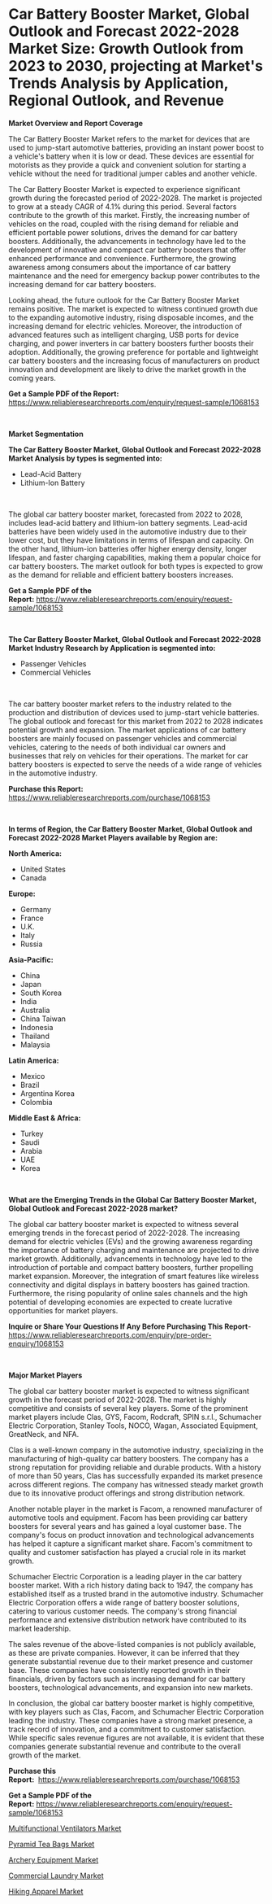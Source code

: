 <p><h1>Car Battery Booster Market, Global Outlook and Forecast 2022-2028 Market Size: Growth Outlook from 2023 to 2030, projecting at Market's Trends Analysis by Application, Regional Outlook, and Revenue</h1></p><p><strong>Market Overview and Report Coverage</strong></p>
<p><p>The Car Battery Booster Market refers to the market for devices that are used to jump-start automotive batteries, providing an instant power boost to a vehicle's battery when it is low or dead. These devices are essential for motorists as they provide a quick and convenient solution for starting a vehicle without the need for traditional jumper cables and another vehicle.</p><p>The Car Battery Booster Market is expected to experience significant growth during the forecasted period of 2022-2028. The market is projected to grow at a steady CAGR of 4.1% during this period. Several factors contribute to the growth of this market. Firstly, the increasing number of vehicles on the road, coupled with the rising demand for reliable and efficient portable power solutions, drives the demand for car battery boosters. Additionally, the advancements in technology have led to the development of innovative and compact car battery boosters that offer enhanced performance and convenience. Furthermore, the growing awareness among consumers about the importance of car battery maintenance and the need for emergency backup power contributes to the increasing demand for car battery boosters.</p><p>Looking ahead, the future outlook for the Car Battery Booster Market remains positive. The market is expected to witness continued growth due to the expanding automotive industry, rising disposable incomes, and the increasing demand for electric vehicles. Moreover, the introduction of advanced features such as intelligent charging, USB ports for device charging, and power inverters in car battery boosters further boosts their adoption. Additionally, the growing preference for portable and lightweight car battery boosters and the increasing focus of manufacturers on product innovation and development are likely to drive the market growth in the coming years.</p></p>
<p><strong>Get a Sample PDF of the Report:</strong> <a href="https://www.reliableresearchreports.com/enquiry/request-sample/1068153">https://www.reliableresearchreports.com/enquiry/request-sample/1068153</a></p>
<p>&nbsp;</p>
<p><strong>Market Segmentation</strong></p>
<p><strong>The Car Battery Booster Market, Global Outlook and Forecast 2022-2028 Market Analysis by types is segmented into:</strong></p>
<p><ul><li>Lead-Acid Battery</li><li>Lithium-Ion Battery</li></ul></p>
<p>&nbsp;</p>
<p><p>The global car battery booster market, forecasted from 2022 to 2028, includes lead-acid battery and lithium-ion battery segments. Lead-acid batteries have been widely used in the automotive industry due to their lower cost, but they have limitations in terms of lifespan and capacity. On the other hand, lithium-ion batteries offer higher energy density, longer lifespan, and faster charging capabilities, making them a popular choice for car battery boosters. The market outlook for both types is expected to grow as the demand for reliable and efficient battery boosters increases.</p></p>
<p><strong>Get a Sample PDF of the Report:</strong>&nbsp;<a href="https://www.reliableresearchreports.com/enquiry/request-sample/1068153">https://www.reliableresearchreports.com/enquiry/request-sample/1068153</a></p>
<p>&nbsp;</p>
<p><strong>The Car Battery Booster Market, Global Outlook and Forecast 2022-2028 Market Industry Research by Application is segmented into:</strong></p>
<p><ul><li>Passenger Vehicles</li><li>Commercial Vehicles</li></ul></p>
<p>&nbsp;</p>
<p><p>The car battery booster market refers to the industry related to the production and distribution of devices used to jump-start vehicle batteries. The global outlook and forecast for this market from 2022 to 2028 indicates potential growth and expansion. The market applications of car battery boosters are mainly focused on passenger vehicles and commercial vehicles, catering to the needs of both individual car owners and businesses that rely on vehicles for their operations. The market for car battery boosters is expected to serve the needs of a wide range of vehicles in the automotive industry.</p></p>
<p><strong>Purchase this Report:</strong>&nbsp; <a href="https://www.reliableresearchreports.com/purchase/1068153">https://www.reliableresearchreports.com/purchase/1068153</a></p>
<p>&nbsp;</p>
<p><strong>In terms of Region, the Car Battery Booster Market, Global Outlook and Forecast 2022-2028 Market Players available by Region are:</strong></p>
<p>
    <p> <strong> North America: </strong>
        <ul>
            <li>United States</li>
            <li>Canada</li>
        </ul>
        </p> 
    <p> <strong> Europe: </strong>
        <ul>
            <li>Germany</li>
            <li>France</li>
            <li>U.K.</li>
            <li>Italy</li>
            <li>Russia</li>
        </ul>
        </p> 
    <p> <strong> Asia-Pacific: </strong>
        <ul>
            <li>China</li>
            <li>Japan</li>
            <li>South Korea</li>
            <li>India</li>
            <li>Australia</li>
            <li>China Taiwan</li>
            <li>Indonesia</li>
            <li>Thailand</li>
            <li>Malaysia</li>
        </ul>
        </p> 
    <p> <strong> Latin America: </strong>
        <ul>
            <li>Mexico</li>
            <li>Brazil</li>
            <li>Argentina Korea</li>
            <li>Colombia</li>
        </ul>
        </p> 
    <p> <strong> Middle East & Africa: </strong>
        <ul>
            <li>Turkey</li>
            <li>Saudi</li>
            <li>Arabia</li>
            <li>UAE</li>
            <li>Korea</li>
        </ul>
    </p>
    </p>
<p>&nbsp;</p>
<p><strong>What are the Emerging Trends in the Global Car Battery Booster Market, Global Outlook and Forecast 2022-2028 market?</strong></p>
<p><p>The global car battery booster market is expected to witness several emerging trends in the forecast period of 2022-2028. The increasing demand for electric vehicles (EVs) and the growing awareness regarding the importance of battery charging and maintenance are projected to drive market growth. Additionally, advancements in technology have led to the introduction of portable and compact battery boosters, further propelling market expansion. Moreover, the integration of smart features like wireless connectivity and digital displays in battery boosters has gained traction. Furthermore, the rising popularity of online sales channels and the high potential of developing economies are expected to create lucrative opportunities for market players.</p></p>
<p><strong>Inquire or Share Your Questions If Any Before Purchasing This Report</strong>- <a href="https://www.reliableresearchreports.com/enquiry/pre-order-enquiry/1068153">https://www.reliableresearchreports.com/enquiry/pre-order-enquiry/1068153</a></p>
<p>&nbsp;</p>
<p><strong>Major Market Players</strong></p>
<p><p>The global car battery booster market is expected to witness significant growth in the forecast period of 2022-2028. The market is highly competitive and consists of several key players. Some of the prominent market players include Clas, GYS, Facom, Rodcraft, SPIN s.r.l., Schumacher Electric Corporation, Stanley Tools, NOCO, Wagan, Associated Equipment, GreatNeck, and NFA.</p><p>Clas is a well-known company in the automotive industry, specializing in the manufacturing of high-quality car battery boosters. The company has a strong reputation for providing reliable and durable products. With a history of more than 50 years, Clas has successfully expanded its market presence across different regions. The company has witnessed steady market growth due to its innovative product offerings and strong distribution network.</p><p>Another notable player in the market is Facom, a renowned manufacturer of automotive tools and equipment. Facom has been providing car battery boosters for several years and has gained a loyal customer base. The company's focus on product innovation and technological advancements has helped it capture a significant market share. Facom's commitment to quality and customer satisfaction has played a crucial role in its market growth.</p><p>Schumacher Electric Corporation is a leading player in the car battery booster market. With a rich history dating back to 1947, the company has established itself as a trusted brand in the automotive industry. Schumacher Electric Corporation offers a wide range of battery booster solutions, catering to various customer needs. The company's strong financial performance and extensive distribution network have contributed to its market leadership.</p><p>The sales revenue of the above-listed companies is not publicly available, as these are private companies. However, it can be inferred that they generate substantial revenue due to their market presence and customer base. These companies have consistently reported growth in their financials, driven by factors such as increasing demand for car battery boosters, technological advancements, and expansion into new markets.</p><p>In conclusion, the global car battery booster market is highly competitive, with key players such as Clas, Facom, and Schumacher Electric Corporation leading the industry. These companies have a strong market presence, a track record of innovation, and a commitment to customer satisfaction. While specific sales revenue figures are not available, it is evident that these companies generate substantial revenue and contribute to the overall growth of the market.</p></p>
<p><strong>Purchase this Report:</strong>&nbsp;&nbsp;<a href="https://www.reliableresearchreports.com/purchase/1068153">https://www.reliableresearchreports.com/purchase/1068153</a></p>
<p></p>
<p><strong>Get a Sample PDF of the Report:</strong>&nbsp;<a href="https://www.reliableresearchreports.com/enquiry/request-sample/1068153">https://www.reliableresearchreports.com/enquiry/request-sample/1068153</a></p>
<p><p><a href="https://www.reportprime.com/multifunctional-ventilators-r8978">Multifunctional Ventilators Market</a></p><p><a href="https://www.linkedin.com/pulse/pyramid-tea-bags-market-size-2023-2030-global-industrial-fa0ee/">Pyramid Tea Bags Market</a></p><p><a href="https://www.linkedin.com/pulse/archery-equipment-market-size-share-global-analysis-report-wxase/">Archery Equipment Market</a></p><p><a href="https://medium.com/@deronwisoky1977/commercial-laundry-market-size-growth-forecast-2023-2030-032e05efeb25">Commercial Laundry Market</a></p><p><a href="https://medium.com/@ulicesweber/hiking-apparel-market-size-growth-forecast-2023-2030-bacad1d92785">Hiking Apparel Market</a></p></p>
